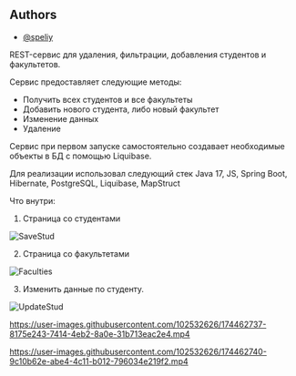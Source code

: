 ## Authors

- [@speliy](https://www.github.com/dmitriyspeliy)

REST-сервис для удаления, фильтрации, добавления студентов и факультетов.

Cервис предоставляет следующие методы:

- Получить всех студентов и все факультеты
- Добавить нового студента, либо новый факультет
- Изменение данных
- Удаление

Сервис при первом запуске самостоятельно создавает необходимые объекты в БД с помощью Liquibase.


Для реализации использовал следующий стек Java 17, JS, Spring Boot, Hibernate, PostgreSQL, Liquibase, MapStruct

Что внутри:

1. Страница со студентами

![SaveStud](https://user-images.githubusercontent.com/102532626/203925601-b21a1c79-2fc3-400a-83cb-9369c866f9aa.png)


2. Страница со факультетами

![Faculties](https://user-images.githubusercontent.com/102532626/203925668-c02fd397-43aa-492c-b938-c3edf2a9f69d.png)


3. Изменить данные по студенту.

![UpdateStud](https://user-images.githubusercontent.com/102532626/203925771-ca16a65a-eb5c-4b9d-8dd5-8092e88318c7.png)


https://user-images.githubusercontent.com/102532626/174462737-8175e243-7414-4eb2-8a0e-31b713eac2e4.mp4



https://user-images.githubusercontent.com/102532626/174462740-9c10b62e-abe4-4c11-b012-796034e219f2.mp4



